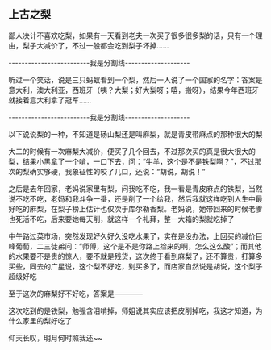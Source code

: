## 上古之梨 ##

鄙人决计不喜欢吃梨，如果有一天看到老夫一次买了很多很多梨的话，只有一个理由，梨子大减价了，不过一般都会吃到梨子坏掉……

-------------------------我是分割线--------------------

听过一个笑话，说是三只蚂蚁看到一个梨，然后一人说了一个国家的名字：答案是意大利，澳大利亚，西班牙（咦？大梨；好大梨呀；嘻，搬呀），结果今年西班牙就接着意大利拿了冠军……

-------------------------我是分割线--------------------

以下说说梨的一种，不知道是砀山梨还是叫麻梨，就是青皮带麻点的那种很大的梨

大二的时候有一次麻梨大减价，便买了几个回去，不过那次买的真是很大很大的梨，结果小黑拿了一个啃，一口下去，问：“牛羊，这个是不是铁梨啊？”，不过那次的梨确实够硬，我象征性的咬了几口，还说：“胡说，胡说！”

之后是去年回家，老妈说家里有梨，问我吃不吃，我一看是青皮麻点的铁梨，当然说不吃不吃，老妈和我斗争一番，还是削了一个给我，然后我就这样吃到人生中最好吃的麻梨，在梨子榜上估计也仅次于库尔勒香梨。老妈说，她带回来的时候老爹也死活不吃，后来要她每天削，就这样一个礼拜，整一大箱的梨就吃掉了

中午路过菜市场，突然发现好久好久没吃水果了，实在是没办法，上回买的减价巨峰葡萄，二三徒弟问：“师傅，这个是不是你路上捡来的啊，怎么这么酸”；而其他的水果要不是贵的惊人，要不就是残货，这次终于看到麻梨了，还不算贵，打算多买些，同去的广星说，这个梨不好吃，别买多了，而店家自然说是胡说，这个梨子超级好吃

至于这次的麻梨好不好吃，答案是————

这次吃到的是铁梨，勉强含泪啃掉，师姐说其实应该把皮削掉吃，我这才知道，为什么家里的梨好吃了

仰天长叹，明月何时照我还~~